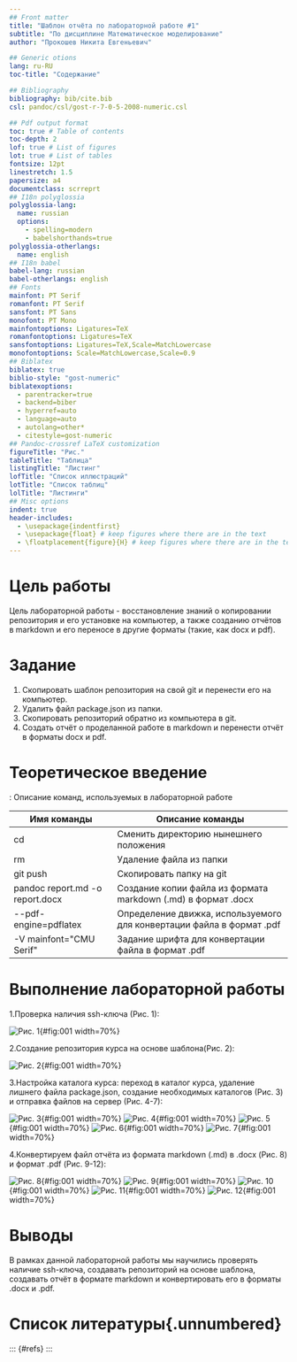 ```yaml
---
## Front matter
title: "Шаблон отчёта по лабораторной работе #1"
subtitle: "По дисциплине Математическое моделирование"
author: "Прокошев Никита Евгеньевич"

## Generic otions
lang: ru-RU
toc-title: "Содержание"

## Bibliography
bibliography: bib/cite.bib
csl: pandoc/csl/gost-r-7-0-5-2008-numeric.csl

## Pdf output format
toc: true # Table of contents
toc-depth: 2
lof: true # List of figures
lot: true # List of tables
fontsize: 12pt
linestretch: 1.5
papersize: a4
documentclass: scrreprt
## I18n polyglossia
polyglossia-lang:
  name: russian
  options:
	- spelling=modern
	- babelshorthands=true
polyglossia-otherlangs:
  name: english
## I18n babel
babel-lang: russian
babel-otherlangs: english
## Fonts
mainfont: PT Serif
romanfont: PT Serif
sansfont: PT Sans
monofont: PT Mono
mainfontoptions: Ligatures=TeX
romanfontoptions: Ligatures=TeX
sansfontoptions: Ligatures=TeX,Scale=MatchLowercase
monofontoptions: Scale=MatchLowercase,Scale=0.9
## Biblatex
biblatex: true
biblio-style: "gost-numeric"
biblatexoptions:
  - parentracker=true
  - backend=biber
  - hyperref=auto
  - language=auto
  - autolang=other*
  - citestyle=gost-numeric
## Pandoc-crossref LaTeX customization
figureTitle: "Рис."
tableTitle: "Таблица"
listingTitle: "Листинг"
lofTitle: "Список иллюстраций"
lotTitle: "Список таблиц"
lolTitle: "Листинги"
## Misc options
indent: true
header-includes:
  - \usepackage{indentfirst}
  - \usepackage{float} # keep figures where there are in the text
  - \floatplacement{figure}{H} # keep figures where there are in the text
---
```


# Цель работы

Цель лабораторной работы - восстановление знаний о копировании репозитория и его установке на компьютер, а также созданию отчётов в markdown и его переносе в другие форматы (такие, как docx и pdf).


# Задание

1. Скопировать шаблон репозитория на свой git и перенести его на компьютер.
2. Удалить файл package.json из папки.
3. Скопировать репозиторий обратно из компьютера в git.
4. Создать отчёт о проделанной работе в markdown и перенести отчёт в форматы docx и pdf.

# Теоретическое введение

: Описание команд, используемых в лабораторной работе

| Имя команды | Описание команды                                                                                                          |
|--------------|----------------------------------------------------------------------------------------------------------------------------|
| cd          | Сменить директорию нынешнего положения                                                                              |
| rm     | Удаление файла из папки     |
| git push      | Скопировать папку на git                                           |
| pandoc report.md -o report.docx      | Создание копии файла из формата markdown (.md) в формат .docx  |
| --pdf-engine=pdflatex     | Определение движка, используемого для конвертации файла в формат .pdf                                                                                   |
| -V mainfont="CMU Serif"      | Задание шрифта для конвертации файла в формат .pdf                                                                                   |

# Выполнение лабораторной работы

1.Проверка наличия ssh-ключа (Рис. 1):

![Рис. 1](image/pic1.png){#fig:001 width=70%}

2.Создание репозитория курса на основе шаблона(Рис. 2):

![Рис. 2](image/pic2.png){#fig:001 width=70%}

3.Настройка каталога курса: переход в каталог курса, удаление лишнего файла package.json, создание необходимых каталогов (Рис. 3) и отправка файлов на сервер (Рис. 4-7):

![Рис. 3](image/pic3.png){#fig:001 width=70%}
![Рис. 4](image/pic4.png){#fig:001 width=70%}
![Рис. 5](image/pic5.png){#fig:001 width=70%}
![Рис. 6](image/pic6.png){#fig:001 width=70%}
![Рис. 7](image/pic7.png){#fig:001 width=70%}

4.Конвертируем файл отчёта из формата markdown (.md) в .docx (Рис. 8) и формат .pdf (Рис. 9-12):

![Рис. 8](image/pic8.png){#fig:001 width=70%}
![Рис. 9](image/pic9.png){#fig:001 width=70%}
![Рис. 10](image/pic10.png){#fig:001 width=70%}
![Рис. 11](image/pic11.png){#fig:001 width=70%}
![Рис. 12](image/pic12.png){#fig:001 width=70%}

# Выводы

В рамках данной лабораторной работы мы научились проверять наличие ssh-ключа, создавать репозиторий на основе шаблона, создавать отчёт в формате markdown и конвертировать его в форматы .docx и .pdf.

# Список литературы{.unnumbered}

::: {#refs}
:::
